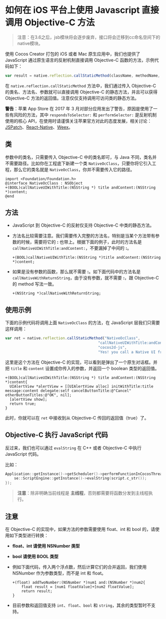 # 如何在 iOS 平台上使用 Javascript 直接调用 Objective-C 方法

> 注意：在3.6之后，jsb模块将会逐步废弃，接口将会迁移到cc命名空间下的native模块。

使用 Cocos Creator 打包的 iOS 或者 Mac 原生应用中，我们也提供了 JavaScript 通过原生语言的反射机制直接调用 Objective-C 函数的方法，示例代码如下：

```js
var result = native.reflection.callStaticMethod(className, methodName, arg1, arg2, .....);
```

在 `native.reflection.callStaticMethod` 方法中，我们通过传入 Objective-C 的类名、方法名、参数就可以直接调用 Objective-C 的静态方法，并且可以获得 Objective-C 方法的返回值。注意仅仅支持调用可访问类的静态方法。

**警告**：苹果 App Store 在 2017 年 3 月对部分应用发出了警告，原因是使用了一些有风险的方法，其中 `respondsToSelector:` 和 `performSelector:` 是反射机制使用的核心 API，在使用时请谨慎关注苹果官方对此的态度发展，相关讨论：[JSPatch](https://github.com/bang590/JSPatch/issues/746)、[React-Native](https://github.com/facebook/react-native/issues/12778)、[Weex](https://github.com/alibaba/weex/issues/2875)。

## 类

参数中的类名，只需要传入 Objective-C 中的类名即可，与 Java 不同，类名并不需要路径。比如你在工程底下新建一个类 `NativeOcClass`，只要你将它引入工程，那么它的类名就是 `NativeOcClass`，你并不需要传入它的路径。

```objc
import <Foundation/Foundation.h>
@interface NativeOcClass : NSObject
+(BOOL)callNativeUIWithTitle:(NSString *) title andContent:(NSString *)content;
@end
```

## 方法

- JavaScript 到 Objective-C 的反射仅支持 Objective-C 中类的静态方法。
- 方法名比较需要注意。我们需要传入完整的方法名，特别是当某个方法带有参数的时候，需要将它的 **:** 也带上。根据下面的例子，此时的方法名是 `callNativeUIWithTitle:andContent:`，不要漏掉了中间的 **:**。

  ```objc
  +(BOOL)callNativeUIWithTitle:(NSString *)title andContent:(NSString *)content;
  ```

- 如果是没有参数的函数，那么就不需要 **:**。如下面代码中的方法名是 `callNativeWithReturnString`，由于没有参数，就不需要 **:**，跟 Objective-C 的 method 写法一致。

  ```objc
  +(NSString *)callNativeWithReturnString;
  ```

## 使用示例

下面的示例代码将调用上面 `NativeOcClass` 的方法，在 JavaScript 层我们只需要这样调用：

```js
var ret = native.reflection.callStaticMethod("NativeOcClass",
                                          "callNativeUIWithTitle:andContent:",
                                          "cocos2d-js",
                                          "Yes! you call a Native UI from Reflection");
```

这里是这个方法在 Objective-C 的实现，可以看到是弹出了一个原生对话框。并把 `title` 和 `content` 设置成你传入的参数，并返回一个 boolean 类型的返回值。

```objc
+(BOOL)callNativeUIWithTitle:(NSString *) title andContent:(NSString *)content{
  UIAlertView *alertView = [[UIAlertView alloc] initWithTitle:title message:content delegate:self cancelButtonTitle:@"Cancel" otherButtonTitles:@"OK", nil];
  [alertView show];
  return true;
}
```

此时，你就可以在 `ret` 中接收到从 Objective-C 传回的返回值（true）了。

## Objective-C 执行 JavaScript 代码

反过来，我们也可以通过 `evalString` 在 C++ 或者 Objective-C 中执行 JavaScript 代码。

比如：

```c++
Application::getInstance()->getScheduler()->performFunctionInCocosThread([=](){
    se::ScriptEngine::getInstance()->evalString(script.c_str());
});
```

> **注意**：除非明确当前线程是 **主线程**，否则都需要将函数分发到主线程执行。

## 注意

在 Objective-C 的实现中，如果方法的参数需要使用 float、int 和 bool 的，请使用如下类型进行转换：

- **float、int 请使用 NSNumber 类型**
- **bool 请使用 BOOL 类型**
- 例如下面代码，传入两个浮点数，然后计算它们的合并返回，我们使用 NSNumber 作为参数类型，而不是 int 和 float。

  ```objc
  +(float) addTwoNumber:(NSNumber *)num1 and:(NSNumber *)num2{
      float result = [num1 floatValue]+[num2 floatValue];
      return result;
  }
  ```

- 目前参数和返回值支持 `int`、`float`、`bool` 和 `string`，其余的类型暂时不支持。
